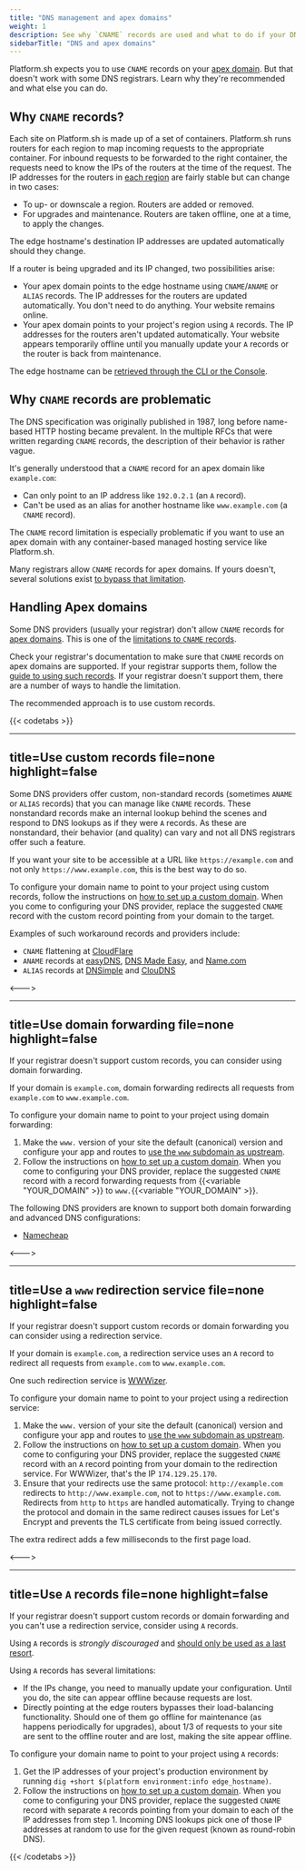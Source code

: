 ```yaml
---
title: "DNS management and apex domains"
weight: 1
description: See why `CNAME` records are used and what to do if your DNS registrar doesn't support them for apex domains.
sidebarTitle: "DNS and apex domains"
---
```


Platform.sh expects you to use `CNAME` records on your [apex domain](../../other/glossary.md#apex-domain).
But that doesn't work with some DNS registrars.
Learn why they're recommended and what else you can do.

## Why `CNAME` records?

Each site on Platform.sh is made up of a set of containers.
Platform.sh runs routers for each region to map incoming requests to the appropriate container.
For inbound requests to be forwarded to the right container, the requests need to know the IPs of the routers at the time of the request.
The IP addresses for the routers in [each region](../../development/regions.md) are fairly stable but can change in two cases:

* To up- or downscale a region.
  Routers are added or removed.
* For upgrades and maintenance.
  Routers are taken offline, one at a time, to apply the changes.

The edge hostname's destination IP addresses are updated automatically should they change.

If a router is being upgraded and its IP changed, two possibilities arise:

* Your apex domain points to the edge hostname using `CNAME`/`ANAME` or `ALIAS` records. The IP addresses for the routers are updated automatically. You don't need to do anything. Your website remains online.
* Your apex domain points to your project's region using `A` records.
  The IP addresses for the routers aren't updated automatically.
  Your website appears temporarily offline until you manually update your `A` records or the router is back from maintenance.

The edge hostname can be [retrieved through the CLI or the Console](./_index.md#2-get-the-target-for-your-project).

## Why `CNAME` records are problematic

The DNS specification was originally published in 1987, long before name-based HTTP hosting became prevalent.
In the multiple RFCs that were written regarding `CNAME` records, the description of their behavior is rather vague.

It's generally understood that a `CNAME` record for an apex domain like `example.com`:

* Can only point to an IP address like `192.0.2.1` (an `A` record).
* Can't be used as an alias for another hostname like `www.example.com` (a `CNAME` record).

The `CNAME` record limitation is especially problematic if you want to use an apex domain with any container-based managed hosting service like Platform.sh.

Many registrars allow `CNAME` records for apex domains.
If yours doesn't, several solutions exist [to bypass that limitation](#handling-apex-domains).

## Handling Apex domains

Some DNS providers (usually your registrar) don't allow `CNAME` records for [apex domains](../../other/glossary.md#apex-domain).
This is one of the [limitations to `CNAME` records](#why-CNAME-records-are-problematic).

Check your registrar's documentation to make sure that `CNAME` records on apex domains are supported.
If your registrar supports them, follow the [guide to using such records](../steps/_index.md).
If your registrar doesn't support them, there are a number of ways to handle the limitation.

The recommended approach is to use custom records.

{{< codetabs >}}

---
title=Use custom records
file=none
highlight=false
---

Some DNS providers offer custom, non-standard records (sometimes `ANAME` or `ALIAS` records) that you can manage like `CNAME` records.
These nonstandard records make an internal lookup behind the scenes and respond to DNS lookups as if they were `A` records.
As these are nonstandard, their behavior (and quality) can vary and not all DNS registrars offer such a feature.

If you want your site to be accessible at a URL like `https://example.com` and not only `https://www.example.com`,
this is the best way to do so.

To configure your domain name to point to your project using custom records, follow the instructions on [how to set up a custom domain](./_index.md).
When you come to configuring your DNS provider, replace the suggested `CNAME` record with the custom record pointing from your domain to the target.

Examples of such workaround records and providers include:

<!-- vale Platform.condescending = NO -->
* `CNAME` flattening at [CloudFlare](https://developers.cloudflare.com/dns/additional-options/cname-flattening)
* `ANAME` records at [easyDNS](https://easydns.com/features/aname-root-domain-alias/),
  [DNS Made Easy](https://support.dnsmadeeasy.com/support/solutions/articles/47001001412-aname-records),
  and [Name.com](https://www.name.com/support/articles/115010493967-adding-an-aname-alias-record)
* `ALIAS` records at [DNSimple](https://support.dnsimple.com/articles/alias-record/)
  and [ClouDNS](https://www.cloudns.net/wiki/article/18/)
<!-- vale Platform.condescending = YES -->

<--->

---
title=Use domain forwarding
file=none
highlight=false
---

If your registrar doesn't support custom records, you can consider using domain forwarding.

If your domain is `example.com`, domain forwarding redirects all requests from `example.com` to `www.example.com`.

To configure your domain name to point to your project using domain forwarding:

1. Make the `www.` version of your site the default (canonical) version and configure your app and routes to [use the `www` subdomain as upstream](../../define-routes/_index.md).
2. Follow the instructions on [how to set up a custom domain](./_index.md).
   When you come to configuring your DNS provider, replace the suggested `CNAME` record with a record forwarding requests from {{<variable "YOUR_DOMAIN" >}} to `www.`{{<variable "YOUR_DOMAIN" >}}.

The following DNS providers are known to support both domain forwarding and advanced DNS configurations:

* [Namecheap](https://www.namecheap.com/support/knowledgebase/article.aspx/385/2237/how-to-redirect-a-url-for-a-domain/)

<--->

---
title=Use a `www` redirection service
file=none
highlight=false
---

If your registrar doesn't support custom records or domain forwarding you can consider using a redirection service.

If your domain is `example.com`, a redirection service uses an `A` record to redirect all requests
from `example.com` to `www.example.com`.

One such redirection service is [WWWizer](http://wwwizer.com/naked-domain-redirect).

To configure your domain name to point to your project using a redirection service:

1. Make the `www.` version of your site the default (canonical) version and configure your app and routes to [use the `www` subdomain as upstream](../../define-routes/_index.md).
2. Follow the instructions on [how to set up a custom domain](./_index.md).
   When you come to configuring your DNS provider, replace the suggested `CNAME` record with
   an `A` record pointing from your domain to the redirection service.
   For WWWizer, that's the IP `174.129.25.170`.
3. Ensure that your redirects use the same protocol:
   `http://example.com` redirects to `http://www.example.com`, not to `https://www.example.com`.
   Redirects from `http` to `https` are handled automatically.
   Trying to change the protocol and domain in the same redirect causes issues for Let's Encrypt
   and prevents the TLS certificate from being issued correctly.

The extra redirect adds a few milliseconds to the first page load.

<--->

---
title=Use `A` records
file=none
highlight=false
---

If your registrar doesn't support custom records or domain forwarding and you can't use a redirection service, consider using `A` records.

Using `A` records is _strongly discouraged_ and [should only be used as a last resort](#why-cname-records).

Using `A` records has several limitations:

* If the IPs change, you need to manually update your configuration.
  Until you do, the site can appear offline because requests are lost.
* Directly pointing at the edge routers bypasses their load-balancing functionality.
  Should one of them go offline for maintenance (as happens periodically for upgrades),
  about 1/3 of requests to your site are sent to the offline router and are lost, making the site appear offline.

To configure your domain name to point to your project using `A` records:

1. Get the IP addresses of your project's production environment by running `dig +short $(platform environment:info edge_hostname)`.
2. Follow the instructions on [how to set up a custom domain](./_index.md).
   When you come to configuring your DNS provider, replace the suggested `CNAME` record
   with separate `A` records pointing from your domain to each of the IP addresses from step 1.
   Incoming DNS lookups pick one of those IP addresses at random to use for the given request (known as round-robin DNS).

{{< /codetabs >}}
